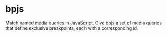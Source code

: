 # bpjs
Match named media queries in JavaScript. Give bpjs a set of media queries that define exclusive breakpoints, each with a corresponding id.  
